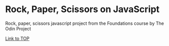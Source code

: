 # Rock, Paper, Scissors on JavaScript

Rock, paper, scissors javascript project from the Foundations course by The Odin Project

[Link to TOP](https://www.theodinproject.com/lessons/foundations-rock-paper-scissors)
